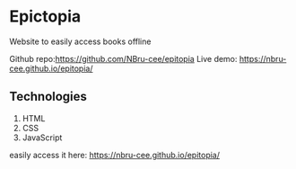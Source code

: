 # Epictopia

Website to easily access books offline

Github repo:https://github.com/NBru-cee/epitopia
Live demo: https://nbru-cee.github.io/epitopia/

## Technologies

1. HTML
2. CSS
3. JavaScript

easily access it here:
https://nbru-cee.github.io/epitopia/
